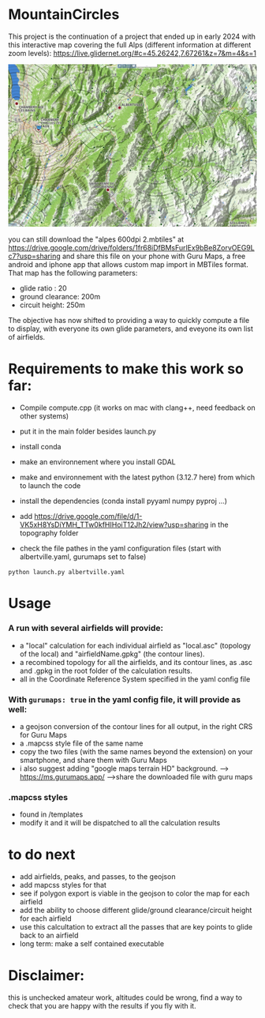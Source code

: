 # MountainCircles

This project is the continuation of a project that ended up in early 2024 with this interactive map covering the full Alps (different information at different zoom levels):
https://live.glidernet.org/#c=45.26242,7.67261&z=7&m=4&s=1

![mountain circles map](images/ogn.jpg)

you can still download the "alpes 600dpi 2.mbtiles" at https://drive.google.com/drive/folders/1fr68iDfBMsFurlEx9bBe8ZorvOEG9Lc7?usp=sharing and share this file on your phone with Guru Maps, a free android and iphone app that allows custom map import in MBTiles format. 
That map has the following parameters:
- glide ratio : 20
- ground clearance: 200m
- circuit height: 250m

The objective has now shifted to providing a way to quickly compute a file to display, with everyone its own glide parameters, and eveyone its own list of airfields.






# Requirements to make this work so far:

- Compile compute.cpp (it works on mac with clang++, need feedback on other systems)  
- put it in the main folder besides launch.py

- install conda
- make an environnement where you install GDAL
- make and environnement with the latest python (3.12.7 here) from which to launch the code

- install the dependencies (conda install pyyaml numpy pyproj ...) 

- add https://drive.google.com/file/d/1-VK5xH8YsDiYMH_TTw0kfHIHoiT12Jh2/view?usp=sharing in the topography folder

- check the file pathes in the yaml configuration files (start with albertville.yaml, gurumaps set to false)


``` 
python launch.py albertville.yaml
 ```

# Usage

### A run with several airfields will provide:
- a "local" calculation for each individual airfield as "local.asc" (topology of the local) and "airfieldName.gpkg" (the contour lines).
- a recombined topology for all the airfields, and its contour lines, as .asc and .gpkg in the root folder of the calculation results.
- all in the Coordinate Reference System specified in the yaml config file

### With ```gurumaps: true``` in the yaml config file, it will provide as well:
- a geojson conversion of the contour lines for all output, in the right CRS for Guru Maps
- a .mapcss style file of the same name
- copy the two files (with the same names beyond the extension) on your smartphone, and share them with Guru Maps
- i also suggest adding "google maps terrain HD" background. --> https://ms.gurumaps.app/ -->share the downloaded file with guru maps

### .mapcss styles
- found in /templates
- modify it and it will be dispatched to all the calculation results


# to do next

- add airfields, peaks, and passes, to the geojson
- add mapcss styles for that
- see if polygon export is viable in the geojson to color the map for each airfield
- add the ability to choose different glide/ground clearance/circuit height for each airfield
- use this calcultation to extract all the passes that are key points to glide back to an airfield
- long term: make a self contained executable


# Disclaimer:

this is unchecked amateur work, altitudes could be wrong, find a way to check that you are happy with the results if you fly with it.
